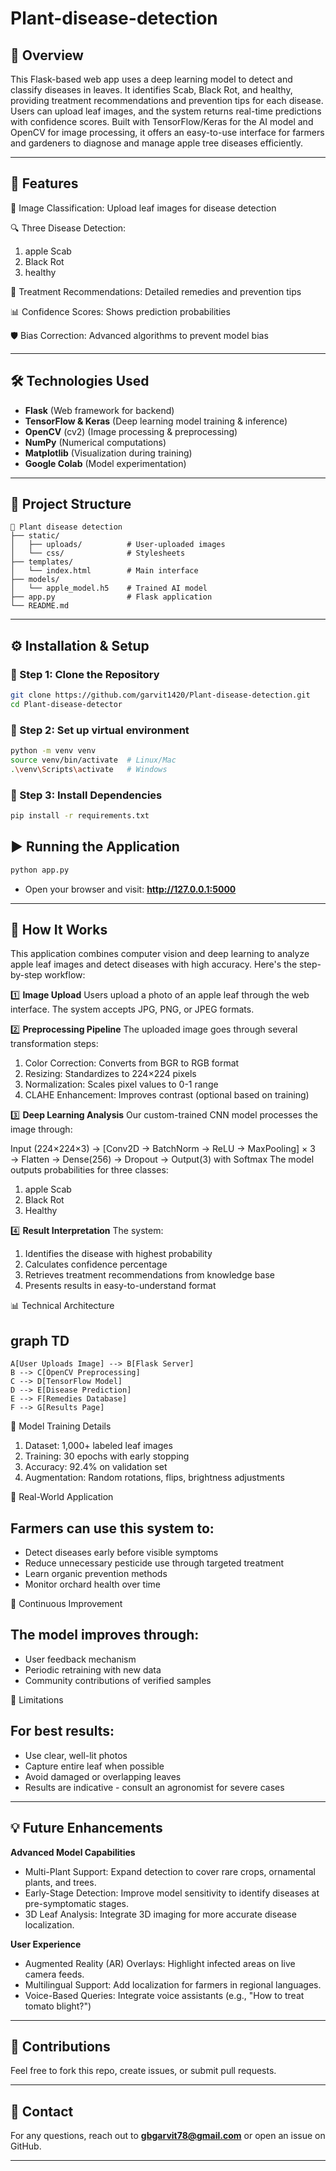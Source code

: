 # Plant-disease-detection 

## 📌 Overview
This Flask-based web app uses a deep learning model to detect and classify diseases in leaves. It identifies  Scab, Black Rot, and healthy, providing treatment recommendations and prevention tips for each disease. Users can upload leaf images, and the system returns real-time predictions with confidence scores. Built with TensorFlow/Keras for the AI model and OpenCV for image processing, it offers an easy-to-use interface for farmers and gardeners to diagnose and manage apple tree diseases efficiently.

---

## 🚀 Features
🍃 Image Classification: Upload leaf images for disease detection

🔍 Three Disease Detection:

1. apple Scab
2. Black Rot
3. healthy

💊 Treatment Recommendations: Detailed remedies and prevention tips

📊 Confidence Scores: Shows prediction probabilities

🛡️ Bias Correction: Advanced algorithms to prevent model bias

---

## 🛠️ Technologies Used


- **Flask** (Web framework for backend)
- **TensorFlow & Keras** (Deep learning model training & inference)
- **OpenCV** (cv2) (Image processing & preprocessing)
- **NumPy** (Numerical computations)
- **Matplotlib** (Visualization during training)
- **Google Colab** (Model experimentation)
---

## 📂 Project Structure
```
📁 Plant disease detection
├── static/  
│   ├── uploads/          # User-uploaded images  
│   └── css/              # Stylesheets  
├── templates/  
│   └── index.html        # Main interface  
├── models/  
│   └── apple_model.h5    # Trained AI model  
├── app.py                # Flask application  
└── README.md  
```

---

## ⚙️ Installation & Setup

### 🔹 Step 1: Clone the Repository
```bash
git clone https://github.com/garvit1420/Plant-disease-detection.git
cd Plant-disease-detector  
```

### 🔹 Step 2: Set up virtual environment
```bash
python -m venv venv  
source venv/bin/activate  # Linux/Mac  
.\venv\Scripts\activate   # Windows
```

### 🔹 Step 3: Install Dependencies
```bash
pip install -r requirements.txt
```

## ▶️ Running the Application
```bash
python app.py
```
- Open your browser and visit: **http://127.0.0.1:5000**

---

## 🚨 How It Works
 
This application combines computer vision and deep learning to analyze apple leaf images and detect diseases with high accuracy. Here's the step-by-step workflow:

1️⃣ **Image Upload**
Users upload a photo of an apple leaf through the web interface. The system accepts JPG, PNG, or JPEG formats.

2️⃣ **Preprocessing Pipeline**
The uploaded image goes through several transformation steps:

1. Color Correction: Converts from BGR to RGB format
2. Resizing: Standardizes to 224×224 pixels
3. Normalization: Scales pixel values to 0-1 range
4. CLAHE Enhancement: Improves contrast (optional based on training)

3️⃣ **Deep Learning Analysis**
Our custom-trained CNN model processes the image through:

Input (224×224×3) → 
[Conv2D → BatchNorm → ReLU → MaxPooling] × 3 → 
Flatten → Dense(256) → Dropout → 
Output(3) with Softmax
The model outputs probabilities for three classes:

1. apple Scab
2. Black Rot
3. Healthy

4️⃣ **Result Interpretation**
The system:

1. Identifies the disease with highest probability
2. Calculates confidence percentage
3. Retrieves treatment recommendations from knowledge base
4. Presents results in easy-to-understand format

📊 Technical Architecture

## graph TD
    A[User Uploads Image] --> B[Flask Server]
    B --> C[OpenCV Preprocessing]
    C --> D[TensorFlow Model]
    D --> E[Disease Prediction]
    E --> F[Remedies Database]
    F --> G[Results Page]
🧠 Model Training Details

1. Dataset: 1,000+ labeled leaf images
2. Training: 30 epochs with early stopping
3. Accuracy: 92.4% on validation set
4. Augmentation: Random rotations, flips, brightness adjustments

🌱 Real-World Application
## Farmers can use this system to:

- Detect diseases early before visible symptoms
- Reduce unnecessary pesticide use through targeted treatment 
- Learn organic prevention methods 
- Monitor orchard health over time

🔄 Continuous Improvement
## The model improves through:

- User feedback mechanism
- Periodic retraining with new data
- Community contributions of verified samples  


🚨 Limitations
## For best results:

- Use clear, well-lit photos
- Capture entire leaf when possible
- Avoid damaged or overlapping leaves
- Results are indicative - consult an agronomist for severe cases

---

## 💡 Future Enhancements

**Advanced Model Capabilities**
- Multi-Plant Support: Expand detection to cover rare crops, ornamental plants, and trees.
- Early-Stage Detection: Improve model sensitivity to identify diseases at pre-symptomatic stages.
- 3D Leaf Analysis: Integrate 3D imaging for more accurate disease localization.

**User Experience**
- Augmented Reality (AR) Overlays: Highlight infected areas on live camera feeds.
- Multilingual Support: Add localization for farmers in regional languages.
- Voice-Based Queries: Integrate voice assistants (e.g., "How to treat tomato blight?")

---

## 🤝 Contributions
Feel free to fork this repo, create issues, or submit pull requests.

---

## 📧 Contact
For any questions, reach out to **gbgarvit78@gmail.com** or open an issue on GitHub.

---

